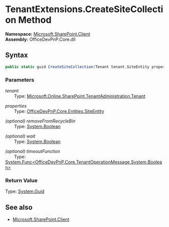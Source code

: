 # TenantExtensions.CreateSiteCollection Method  
**Namespace:** [Microsoft.SharePoint.Client](Microsoft.SharePoint.Client.md)  
**Assembly:** OfficeDevPnP.Core.dll  
## Syntax
```C#
public static guid CreateSiteCollection(Tenant tenant,SiteEntity properties,Boolean removeFromRecycleBin,Boolean wait,Func<TenantOperationMessage, Boolean> timeoutFunction)
```
### Parameters
*tenant*  
&emsp;&emsp;Type: [Microsoft.Online.SharePoint.TenantAdministration.Tenant](Microsoft.Online.SharePoint.TenantAdministration.Tenant.md) 
&emsp;&emsp;  
  
*properties*  
&emsp;&emsp;Type: [OfficeDevPnP.Core.Entities.SiteEntity](OfficeDevPnP.Core.Entities.SiteEntity.md) 
&emsp;&emsp;  
  
*(optional) removeFromRecycleBin*  
&emsp;&emsp;Type: [System.Boolean](System.Boolean.md) 
&emsp;&emsp;  
  
*(optional) wait*  
&emsp;&emsp;Type: [System.Boolean](System.Boolean.md) 
&emsp;&emsp;  
  
*(optional) timeoutFunction*  
&emsp;&emsp;Type: [System.Func<OfficeDevPnP.Core.TenantOperationMessage,System.Boolean>](System.Func<OfficeDevPnP.Core.TenantOperationMessage,System.Boolean>.md) 
&emsp;&emsp;  
  
### Return Value
Type: [System.Guid](System.Guid.md  
)
## See also
- [Microsoft.SharePoint.Client](Microsoft.SharePoint.Client.md)
